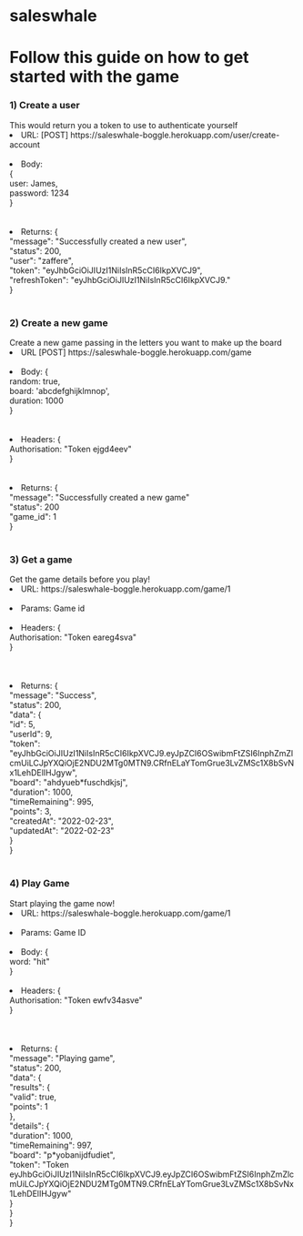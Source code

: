 # saleswhale

<h1>Follow this guide on how to get started with the game </h1>
<h3>1) Create a user</h3>
This would return you a token to use to authenticate yourself <br>
<li>URL: [POST] https://saleswhale-boggle.herokuapp.com/user/create-account</li><br>
<li>Body: <br>{ <br>
          user: James,<br>
          password: 1234<br>
        }</li><br>
        <br>
<li>Returns: {<br>
            "message": "Successfully created a new user",<br>
            "status": 200,<br>
            "user": "zaffere",<br>
            "token": "eyJhbGciOiJIUzI1NiIsInR5cCI6IkpXVCJ9",<br>
            "refreshToken": "eyJhbGciOiJIUzI1NiIsInR5cCI6IkpXVCJ9."<br>
}</li><br>

<h3>2) Create a new game</h3>
Create a new game passing in the letters you want to make up the board<br>
<li>URL [POST] https://saleswhale-boggle.herokuapp.com/game</li><br>
<li>Body: {<br>
          random: true,<br>
          board: 'abcdefghijklmnop',<br>
          duration: 1000<br>
        }</li><br>
        <br>
<li>Headers: {<br>Authorisation: "Token ejgd4eev"<br>}</li><br>
          <br>
 <li>Returns: {<br>
             "message": "Successfully created a new game"<br>
             "status": 200<br>
             "game_id": 1<br>
          }</li><br>

<h3>3) Get a game</h3>
Get the game details before you play!<br>
<li>URL: https://saleswhale-boggle.herokuapp.com/game/1</li><br>
<li>Params: Game id</li><br>
<li>Headers: {<br>Authorisation: "Token eareg4sva"<br>}</li><br>
          <br>
<br>
<li>Returns: {<br>
    "message": "Success",<br>
    "status": 200,<br>
    "data": {<br>
        "id": 5,<br>
        "userId": 9,<br>
        "token": "eyJhbGciOiJIUzI1NiIsInR5cCI6IkpXVCJ9.eyJpZCI6OSwibmFtZSI6InphZmZlcmUiLCJpYXQiOjE2NDU2MTg0MTN9.CRfnELaYTomGrue3LvZMSc1X8bSvNx1LehDElIHJgyw",<br>
        "board": "ahdyueb*fuschdkjsj",<br>
        "duration": 1000,<br>
        "timeRemaining": 995,<br>
        "points": 3,<br>
        "createdAt": "2022-02-23",<br>
        "updatedAt": "2022-02-23"<br>
    }<br>
}</li><br>

<h3>4) Play Game</h3>
Start playing the game now!<br>
<li>URL: https://saleswhale-boggle.herokuapp.com/game/1</li><br>
<li>Params: Game ID </li><br>
<li>Body: {<br> word: "hit"<br>}</li><br>
<li>Headers: {<br>Authorisation: "Token ewfv34asve"<br>}</li><br>
          <br>

<br>
<li>Returns: {<br>
    "message": "Playing game",<br>
    "status": 200,<br>
    "data": {<br>
        "results": {<br>
            "valid": true,<br>
            "points": 1<br>
        },<br>
        "details": {<br>
            "duration": 1000,<br>
            "timeRemaining": 997,<br>
            "board": "p*yobanijdfudiet",<br>
            "token": "Token eyJhbGciOiJIUzI1NiIsInR5cCI6IkpXVCJ9.eyJpZCI6OSwibmFtZSI6InphZmZlcmUiLCJpYXQiOjE2NDU2MTg0MTN9.CRfnELaYTomGrue3LvZMSc1X8bSvNx1LehDElIHJgyw"<br>
        }<br>
    }<br>
}</li><br>
